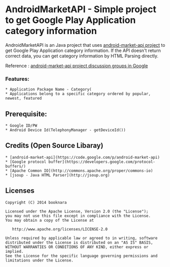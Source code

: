 # AndroidMarketAPI - Simple project to get Google Play Application category information 

AndroidMarketAPI is an Java project that uses [android-market-api project](https://code.google.com/p/android-market-api) to get Google Play Application category information. 
If the API doesn't return correct data, you can get category information by HTML Parsing directly.

Reference : [android-market-api project discussion groups in Google](https://groups.google.com/forum/#!forum/android-market-api)

### Features:
	* Application Package Name - Category(
	* Applications belong to a specific category ordered by popular, newest, featured

## Prerequisite:

	* Google ID/PW
	* Android Device Id(TelephonyManager - getDeviceId())

## Credits (Open Source Libaray)
	* [android-market-api](https://code.google.com/p/android-market-api)
	* [Google protocol buffer](https://developers.google.com/protocol-buffers/)
	* [Apache Common IO](http://commons.apache.org/proper/commons-io)
	* [jsoup - Java HTML Parser](http://jsoup.org)

## Licenses

    Copyright (C) 2014 booknara

    Licensed under the Apache License, Version 2.0 (the "License");
    you may not use this file except in compliance with the License.
    You may obtain a copy of the License at

       http://www.apache.org/licenses/LICENSE-2.0

    Unless required by applicable law or agreed to in writing, software
    distributed under the License is distributed on an "AS IS" BASIS,
    WITHOUT WARRANTIES OR CONDITIONS OF ANY KIND, either express or implied.
    See the License for the specific language governing permissions and
    limitations under the License.